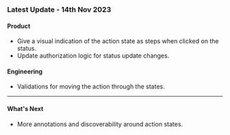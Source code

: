 ### Latest Update - 14th Nov 2023

#### Product

- Give a visual indication of the action state as steps when clicked on the status.
- Update authorization logic for status update changes.

#### Engineering

- Validations for moving the action through the states.

---

#### What's Next

- More annotations and discoverability around action states.